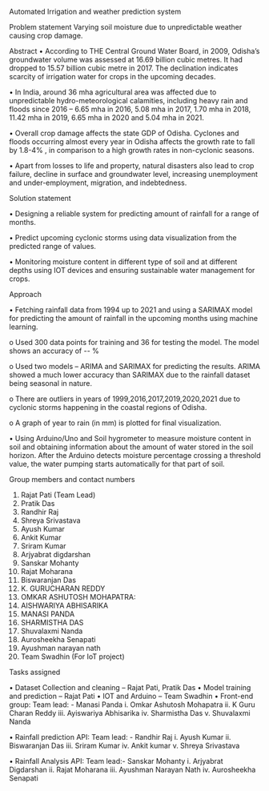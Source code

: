 Automated Irrigation and weather prediction system

Problem statement
Varying soil moisture due to unpredictable weather causing crop damage.

Abstract
•	According to THE Central Ground Water Board, in 2009, Odisha’s groundwater volume was assessed at 16.69 billion cubic metres. It had dropped to 15.57 billion cubic metre in 2017. The declination indicates scarcity of irrigation water for crops in the upcoming decades.

•	In India, around 36 mha agricultural area was affected due to unpredictable hydro-meteorological calamities, including heavy rain and floods since 2016 – 6.65 mha in 2016, 5.08 mha in 2017, 1.70 mha in 2018, 11.42 mha in 2019, 6.65 mha in 2020 and 5.04 mha in 2021. 

•	Overall crop damage affects the state GDP of Odisha.  Cyclones and floods occurring almost every year in Odisha affects the growth rate to fall by 1.8-4% , in comparison to a high growth rates in non-cyclonic seasons.

•	Apart from losses to life and property, natural disasters also lead to crop failure, decline in surface and groundwater level, increasing unemployment and under-employment, migration, and indebtedness.


Solution statement

•	Designing a reliable system for predicting amount of rainfall for a range of months.

•	Predict upcoming cyclonic storms using data visualization from the predicted range of values.

•	Monitoring moisture content in different type of soil and at different depths using IOT devices and ensuring sustainable water management for crops.



Approach

•	Fetching rainfall data from 1994 up to 2021 and using a SARIMAX model for predicting the amount of rainfall in the upcoming months using machine learning.

o	Used 300 data points for training and 36 for testing the model. The model shows an accuracy of -- %

o	Used two models – ARIMA and SARIMAX for predicting the results. ARIMA showed a much lower accuracy than SARIMAX due to the rainfall dataset being seasonal in nature.

o	There are outliers in years of 1999,2016,2017,2019,2020,2021 due to cyclonic storms happening in the coastal regions of Odisha.


o	A graph of year to rain (in mm) is plotted for final visualization.

•	Using Arduino/Uno and Soil hygrometer to measure moisture content in soil and obtaining information about the amount of water stored in the soil horizon. After the Arduino detects moisture percentage crossing a threshold value, the water pumping starts automatically for that part of soil. 



Group members and contact numbers

1.	Rajat Pati (Team Lead)
2.	Pratik Das
3.	Randhir Raj 
4.	Shreya Srivastava 
5.	Ayush Kumar 
6.	Ankit Kumar 
7.	Sriram Kumar 
8.	Arjyabrat digdarshan
9.	Sanskar Mohanty 
10.	Rajat Moharana 
11.	Biswaranjan Das
12.	K. GURUCHARAN REDDY
13.	OMKAR ASHUTOSH MOHAPATRA:
14.	AISHWARIYA ABHISARIKA
15.	MANASI PANDA
16.	SHARMISTHA DAS 
17.	Shuvalaxmi Nanda
18.	Aurosheekha Senapati
19.	Ayushman narayan nath
20.	Team Swadhin (For IoT project)


Tasks assigned
      
•	Dataset Collection and cleaning – Rajat Pati, Pratik Das
•	Model training and prediction – Rajat Pati
•	IOT and Arduino – Team Swadhin 
•	Front-end group: 
Team lead: - Manasi Panda
i.	Omkar Ashutosh Mohapatra 
ii.	K Guru Charan Reddy
iii.	Ayiswariya Abhisarika
iv.	Sharmistha Das
v.	Shuvalaxmi Nanda

•	Rainfall prediction API:
Team lead: - Randhir Raj 
i.	Ayush Kumar 
ii.	Biswaranjan Das
iii.	Sriram Kumar
iv.	Ankit kumar
v.	Shreya Srivastava


•	Rainfall Analysis API:
Team lead:-  Sanskar Mohanty
i.	Arjyabrat Digdarshan
ii.	Rajat Moharana
iii.	Ayushman Narayan Nath
iv.	Aurosheekha Senapati



